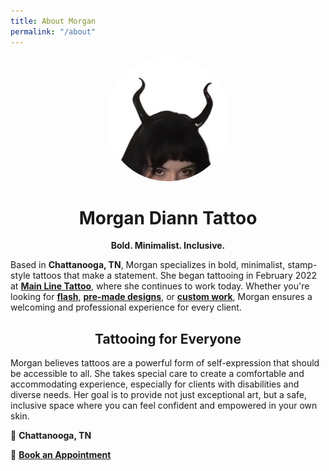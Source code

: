 ```yaml
---
title: About Morgan
permalink: "/about"
---
```

<p align="center">
  <img src="/assets/images/profile.jpg" alt="Profile Picture" width="200" style="border-radius: 50%;">
<h1 style="text-align: center;">Morgan Diann Tattoo</h1>

<p style="text-align: center;"><strong>Bold. Minimalist. Inclusive.</strong></p>

<p>Based in <strong>Chattanooga, TN</strong>, Morgan specializes in bold, minimalist, stamp-style tattoos that make a statement. She began tattooing in February 2022 at <a href="https://www.mainlinetattoo.com/"><strong>Main Line Tattoo</strong></a>, where she continues to work today. Whether you're looking for <a href="/flash"><strong>flash</strong></a>, <a href="/one_and_done"><strong>pre-made designs</strong></a>, or <a href="/work"><strong>custom work</strong></a>, Morgan ensures a welcoming and professional experience for every client.</p>

<h2 style="text-align: center;">Tattooing for Everyone</h2>

<p>Morgan believes tattoos are a powerful form of self-expression that should be accessible to all. She takes special care to create a comfortable and accommodating experience, especially for clients with disabilities and diverse needs. Her goal is to provide not just exceptional art, but a safe, inclusive space where you can feel confident and empowered in your own skin.</p>

<p>📍 <strong>Chattanooga, TN</strong></p>

<p>📅 <strong><a href="https://form.jotform.com/241105819271149">Book an Appointment</a></strong></p>
